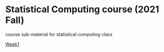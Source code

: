 # Statistical Computing course (2021 Fall)
course sub-material for statistical computing class

[Week1](https://github.com/JosephKBS/21fall_statcomp/tree/main/w1)
